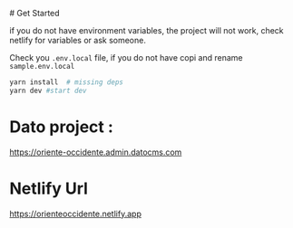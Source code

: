 # Get Started

if you do not have environment variables, the project will not work, check netlify for variables or ask someone.

Check you `.env.local` file, if you do not have copi and rename `sample.env.local`

```bash
yarn install  # missing deps
yarn dev #start dev
```

# Dato project :

https://oriente-occidente.admin.datocms.com

# Netlify Url

https://orienteoccidente.netlify.app
